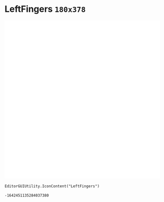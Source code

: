 # LeftFingers `180x378`
<img src="/img/LeftFingers.png" width=512 height=512>

``` CSharp
EditorGUIUtility.IconContent("LeftFingers")
```
```
-1642451135284037380
```
